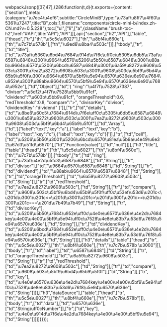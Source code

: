 webpackJsonp([37,47],{286:function(t,d){t.exports={content:["section"],meta:{category:"\u7ec4\u4ef6",subtitle:"CircleMiniB",type:"\u73af\u8ff7\u4f60\u5361\u7247",title:"B",cols:1,filename:"components/circle-mini-b/index.zh-CN.md?v=0.5.228"},toc:["ul",["li",["a",{className:"brush-toc-h2",href:"#API",title:"API"},"API"]]],api:["section",["h2","API"],["table",["thead",["tr",["th","\u5c5e\u6027"],["th","\u8bf4\u660e"],["th","\u7c7b\u578b"],["th","\u9ed8\u8ba4\u503c"]]],["tbody",["tr",["td","title"],["td","\u73af\u5360\u6bd4\u7684\u914d\u7f6e\uff0c\u5305\u6db5\u73af\u6587\u6848\u3001\u9664\u6570\u5206\u5b50\u6587\u6848\u3001\u88ab\u9664\u6570\u5206\u6bcd\u6587\u6848\u3001\u6a59\u8272\u9608\u503c\u3001\u7ea2\u8272\u9608\u503c\u3001\u9608\u503c\u5bf9\u6bd4\u65b9\u5f0f\u3001\u9664\u6570\u5bf9\u5e94\u6570\u636e\u6e90\u7684\u952e\u3001\u88ab\u9664\u6570\u5bf9\u5e94\u6570\u636e\u6e90\u7684\u952e"],["td","Object"],["td",'{ "ring":"\u4f7f\u7528\u7387", "divisor":"\u5df2\u4f7f\u7528\u5bb9\u91cf", "dividend":"\u603b\u5bb9\u91cf", "orangeThreshold":0.6, "redThreshold":0.8, "compare":">", "divisorKey":"divisor", "dividendKey":"dividend" }']],["tr",["td","details"],["td","\u8be6\u60c5\u7684\u914d\u7f6e\uff0c\u5305\u6db5\u6587\u6848\u3001\u6a59\u8272\u9608\u503c\u3001\u7ea2\u8272\u9608\u503c\u3001\u9608\u503c\u5bf9\u6bd4\u65b9\u5f0f"],["td","Array"],["td",'[{"label":"text","key":"a"},{"label":"text","key":"b"},{"label":"text","key":"c"},{"label":"text","key":"d"}]']],["tr",["td","cell"],["td","\u5206\u5b50\u3001\u5206\u6bcd\u6570\u81ea\u5b9a\u4e49\u6e32\u67d3\u51fd\u6570"],["td","Function(value)"],["td","null"]]]],["h3","title"],["table",["thead",["tr",["th","\u5c5e\u6027"],["th","\u8bf4\u660e"],["th","\u7c7b\u578b"]]],["tbody",["tr",["td","ring"],["td","\u73af\u4e2d\u5fc3\u6587\u6848"],["td","String"]],["tr",["td","divisor"],["td","\u9664\u6570\u6587\u6848"],["td","String"]],["tr",["td","dividend"],["td","\u88ab\u9664\u6570\u6587\u6848"],["td","String"]],["tr",["td","orangeThreshold"],["td","\u6a59\u8272\u9608\u503c"],["td","String"]],["tr",["td","redThreshold"],["td","\u7ea2\u8272\u9608\u503c"],["td","String"]],["tr",["td","compare"],["td","\u9608\u503c\u5bf9\u6bd4\u65b9\u5f0f\uff0c\u53ef\u53d6\u201c<\u201d\u3001\u201c<=\u201d\u3001\u201c>\u201d\u3001\u201c>=\u201d\u3001\u201c===\u201d\u7b49\u7b49"],["td","String"]],["tr",["td","divisorKey"],["td","\u5206\u5b50\u7684\u952e\uff0c\u4e0e\u6570\u636e\u4e2d\u7684key\u4e00\u4e00\u5bf9\u5e94\uff0c\u7528\u4e8e\u83b7\u53d6\u76f8\u5e94\u6570\u636e"],["td","String"]],["tr",["td","dividendKey"],["td","\u5206\u6bcd\u7684\u952e\uff0c\u4e0e\u6570\u636e\u4e2d\u7684key\u4e00\u4e00\u5bf9\u5e94\uff0c\u7528\u4e8e\u83b7\u53d6\u76f8\u5e94\u6570\u636e"],["td","String"]]]],["h3","details"],["table",["thead",["tr",["th","\u5c5e\u6027"],["th","\u8bf4\u660e"],["th","\u7c7b\u578b \u3000"]]],["tbody",["tr",["td","label"],["td","\u6587\u6848"],["td","String"]],["tr",["td","orangeThreshold"],["td","\u6a59\u8272\u9608\u503c"],["td","String"]],["tr",["td","redThreshold"],["td","\u7ea2\u8272\u9608\u503c"],["td","String"]],["tr",["td","compare"],["td","\u9608\u503c\u5bf9\u6bd4\u65b9\u5f0f"],["td","String"]],["tr",["td","key"],["td","\u4e0e\u6570\u636e\u4e2d\u7684key\u4e00\u4e00\u5bf9\u5e94\uff0c\u7528\u4e8e\u83b7\u53d6\u76f8\u5e94\u6570\u636e"],["td","String"]]]],["h3","dataSource"],["table",["thead",["tr",["th","\u5c5e\u6027"],["th","\u8bf4\u660e"],["th","\u7c7b\u578b"]]],["tbody",["tr",["td","data"],["td","\u6570\u636e"],["td","String\uff0cNumber"]],["tr",["td","key"],["td","\u4e0e\u914d\u7f6e\u4e2d\u7684key\u4e00\u4e00\u5bf9\u5e94"],["td","String"]]]]]}}});